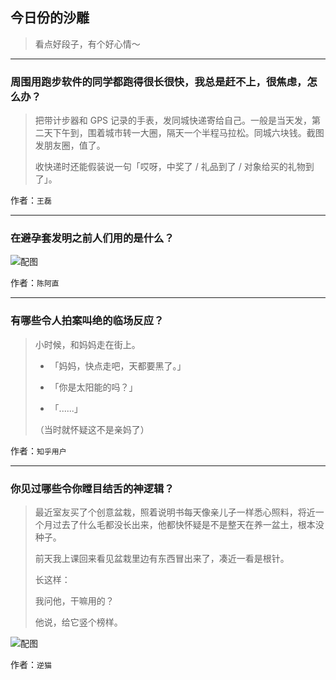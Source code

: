 ## 今日份的沙雕

> 看点好段子，有个好心情～


 
---

### 周围用跑步软件的同学都跑得很长很快，我总是赶不上，很焦虑，怎么办？

> 把带计步器和 GPS 记录的手表，发同城快递寄给自己。一般是当天发，第二天下午到，围着城市转一大圈，隔天一个半程马拉松。同城六块钱。截图发朋友圈，值了。
> 
> 收快递时还能假装说一句「哎呀，中奖了 / 礼品到了 / 对象给买的礼物到了」。


作者：`王磊`

---

### 在避孕套发明之前人们用的是什么？

> 



![配图](http://pic4.zhimg.com/70/5283d91b9395140b3a87bada479cfd1f_b.jpg)


作者：`陈阿直`

---

### 有哪些令人拍案叫绝的临场反应？

> 小时候，和妈妈走在街上。
> 
> - 「妈妈，快点走吧，天都要黑了。」
> 
> - 「你是太阳能的吗？」
> 
> - 「......」
> 
> （当时就怀疑这不是亲妈了）


作者：`知乎用户`

---

### 你见过哪些令你瞠目结舌的神逻辑？

> 最近室友买了个创意盆栽，照着说明书每天像亲儿子一样悉心照料，将近一个月过去了什么毛都没长出来，他都快怀疑是不是整天在养一盆土，根本没种子。
> 
> 前天我上课回来看见盆栽里边有东西冒出来了，凑近一看是根针。
> 
> 长这样：
> 
> 我问他，干嘛用的？
> 
> 他说，给它竖个榜样。



![配图](http://pic3.zhimg.com/70/7b239e336aaaddd4fd577e6fbbdeb5fe_b.jpg)


作者：`逆猫`